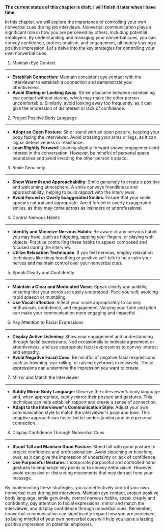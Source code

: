 **The current status of this chapter is draft. I will finish it later when I have time**

In this chapter, we will explore the importance of controlling your own nonverbal cues during job interviews. Nonverbal communication plays a significant role in how you are perceived by others, including potential employers. By understanding and managing your nonverbal cues, you can convey confidence, professionalism, and engagement, ultimately leaving a positive impression. Let's delve into the key strategies for controlling your own nonverbal cues.

1. Maintain Eye Contact
-----------------------

* **Establish Connection**: Maintain consistent eye contact with the interviewer to establish a connection and demonstrate your attentiveness.
* **Avoid Staring or Looking Away**: Strike a balance between maintaining eye contact without staring, which may make the other person uncomfortable. Similarly, avoid looking away too frequently, as it can give the impression of disinterest or lack of confidence.

2. Project Positive Body Language
---------------------------------

* **Adopt an Open Posture**: Sit or stand with an open posture, keeping your body facing the interviewer. Avoid crossing your arms or legs, as it can signal defensiveness or resistance.
* **Lean Slightly Forward**: Leaning slightly forward shows engagement and interest in the conversation. However, be mindful of personal space boundaries and avoid invading the other person's space.

3. Smile Genuinely
------------------

* **Show Warmth and Approachability**: Smile genuinely to create a positive and welcoming atmosphere. A smile conveys friendliness and approachability, helping to build rapport with the interviewer.
* **Avoid Forced or Overly Exaggerated Smiles**: Ensure that your smile appears natural and appropriate. Avoid forced or overly exaggerated smiles, as they may come across as insincere or unprofessional.

4. Control Nervous Habits
-------------------------

* **Identify and Minimize Nervous Habits**: Be aware of any nervous habits you may have, such as fidgeting, tapping your fingers, or playing with objects. Practice controlling these habits to appear composed and focused during the interview.
* **Utilize Relaxation Techniques**: If you feel nervous, employ relaxation techniques like deep breathing or positive self-talk to help calm your nerves and maintain control over your nonverbal cues.

5. Speak Clearly and Confidently
--------------------------------

* **Maintain a Clear and Modulated Voice**: Speak clearly and audibly, ensuring that your words are easily understood. Pace yourself, avoiding rapid speech or mumbling.
* **Use Vocal Inflection**: Inflect your voice appropriately to convey enthusiasm, confidence, and engagement. Varying your tone and pitch can make your communication more engaging and impactful.

6. Pay Attention to Facial Expressions
--------------------------------------

* **Display Active Listening**: Show your engagement and understanding through facial expressions. Nod occasionally to indicate agreement or attentiveness, and use appropriate facial expressions to convey interest and empathy.
* **Avoid Negative Facial Cues**: Be mindful of negative facial expressions such as frowning, eye-rolling, or raising eyebrows excessively. These expressions can undermine the impression you want to create.

7. Mirror and Match the Interviewer
-----------------------------------

* **Subtly Mirror Body Language**: Observe the interviewer's body language and, when appropriate, subtly mirror their posture and gestures. This technique can help establish rapport and create a sense of connection.
* **Adapt to the Interviewer's Communication Style**: Adjust your own communication style to match the interviewer's pace and tone. This adaptive approach can foster better understanding and interpersonal connection.

8. Display Confidence Through Nonverbal Cues
--------------------------------------------

* **Stand Tall and Maintain Good Posture**: Stand tall with good posture to project confidence and professionalism. Avoid slouching or hunching over, as it can give the impression of uncertainty or lack of confidence.
* **Use Purposeful Gestures**: Incorporate purposeful and controlled hand gestures to emphasize key points or to convey enthusiasm. However, avoid excessive or distracting movements that may detract from your message.

By implementing these strategies, you can effectively control your own nonverbal cues during job interviews. Maintain eye contact, project positive body language, smile genuinely, control nervous habits, speak clearly and confidently, pay attention to facial expressions, mirror and match the interviewer, and display confidence through nonverbal cues. Remember, nonverbal communication can significantly impact how you are perceived, so being mindful of your own nonverbal cues will help you leave a lasting positive impression on potential employers.
